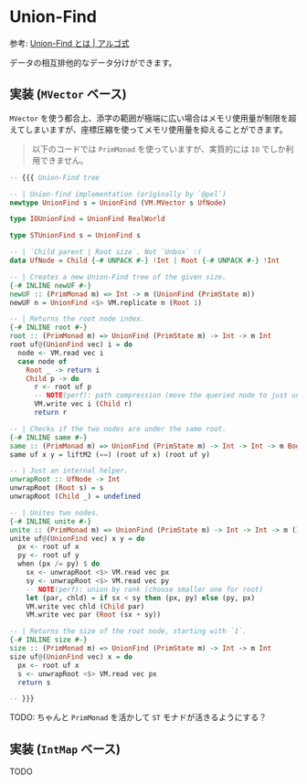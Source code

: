 # Union-Find

参考: [Union-Find とは | アルゴ式](https://algo-method.com/descriptions/132)

データの相互排他的なデータ分けができます。

## 実装 (`MVector` ベース)

`MVector` を使う都合上、添字の範囲が極端に広い場合はメモリ使用量が制限を超えてしまいますが、座標圧縮を使ってメモリ使用量を抑えることができます。

> 以下のコードでは `PrimMonad` を使っていますが、実質的には `IO` でしか利用できません。

```hs
-- {{{ Union-Find tree

-- | Union-find implementation (originally by `@pel`)
newtype UnionFind s = UnionFind (VM.MVector s UfNode)

type IOUnionFind = UnionFind RealWorld

type STUnionFind s = UnionFind s

-- | `Child parent | Root size`. Not `Unbox` :(
data UfNode = Child {-# UNPACK #-} !Int | Root {-# UNPACK #-} !Int

-- | Creates a new Union-Find tree of the given size.
{-# INLINE newUF #-}
newUF :: (PrimMonad m) => Int -> m (UnionFind (PrimState m))
newUF n = UnionFind <$> VM.replicate n (Root 1)

-- | Returns the root node index.
{-# INLINE root #-}
root :: (PrimMonad m) => UnionFind (PrimState m) -> Int -> m Int
root uf@(UnionFind vec) i = do
  node <- VM.read vec i
  case node of
    Root _ -> return i
    Child p -> do
      r <- root uf p
      -- NOTE(perf): path compression (move the queried node to just under the root, recursivelly)
      VM.write vec i (Child r)
      return r

-- | Checks if the two nodes are under the same root.
{-# INLINE same #-}
same :: (PrimMonad m) => UnionFind (PrimState m) -> Int -> Int -> m Bool
same uf x y = liftM2 (==) (root uf x) (root uf y)

-- | Just an internal helper.
unwrapRoot :: UfNode -> Int
unwrapRoot (Root s) = s
unwrapRoot (Child _) = undefined

-- | Unites two nodes.
{-# INLINE unite #-}
unite :: (PrimMonad m) => UnionFind (PrimState m) -> Int -> Int -> m ()
unite uf@(UnionFind vec) x y = do
  px <- root uf x
  py <- root uf y
  when (px /= py) $ do
    sx <- unwrapRoot <$> VM.read vec px
    sy <- unwrapRoot <$> VM.read vec py
    -- NOTE(perf): union by rank (choose smaller one for root)
    let (par, chld) = if sx < sy then (px, py) else (py, px)
    VM.write vec chld (Child par)
    VM.write vec par (Root (sx + sy))

-- | Returns the size of the root node, starting with `1`.
{-# INLINE size #-}
size :: (PrimMonad m) => UnionFind (PrimState m) -> Int -> m Int
size uf@(UnionFind vec) x = do
  px <- root uf x
  s <- unwrapRoot <$> VM.read vec px
  return s

-- }}}
```

TODO: ちゃんと `PrimMonad` を活かして `ST` モナドが活きるようにする？

## 実装 (`IntMap` ベース)

TODO

